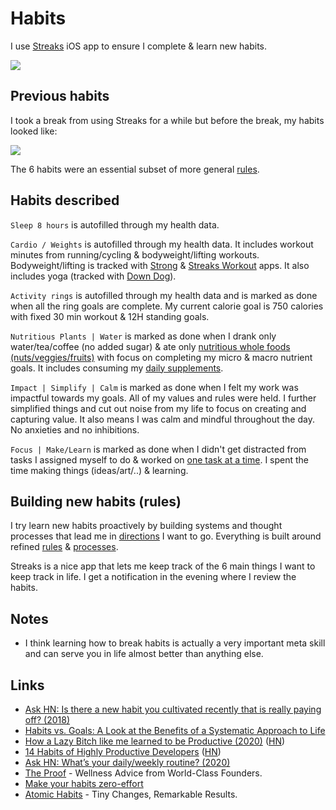 # Habits

I use [Streaks](https://streaksapp.com) iOS app to ensure I complete & learn new habits.

![](https://i.imgur.com/IikMEuj.png)

## Previous habits

I took a break from using Streaks for a while but before the break, my habits looked like:

![](https://i.imgur.com/SvGbgFs.jpg)

The 6 habits were an essential subset of more general [rules](rules.md).

## Habits described

`Sleep 8 hours` is autofilled through my health data.

`Cardio / Weights` is autofilled through my health data. It includes workout minutes from running/cycling & bodyweight/lifting workouts. Bodyweight/lifting is tracked with [Strong](https://strong.app) & [Streaks Workout](https://streaksworkout.com) apps. It also includes yoga (tracked with [Down Dog](https://www.downdogapp.com)).

`Activity rings` is autofilled through my health data and is marked as done when all the ring goals are complete. My current calorie goal is 750 calories with fixed 30 min workout & 12H standing goals.

`Nutritious Plants | Water` is marked as done when I drank only water/tea/coffee (no added sugar) & ate only [nutritious whole foods (nuts/veggies/fruits)](../health/nutrition/foods.md) with focus on completing my micro & macro nutrient goals. It includes consuming my [daily supplements](../health/nutrition/supplements.md).

`Impact | Simplify | Calm` is marked as done when I felt my work was impactful towards my goals. All of my values and rules were held. I further simplified things and cut out noise from my life to focus on creating and capturing value. It also means I was calm and mindful throughout the day. No anxieties and no inhibitions.

`Focus | Make/Learn` is marked as done when I didn't get distracted from tasks I assigned myself to do & worked on [one task at a time](../research/solving-problems.md). I spent the time making things (ideas/art/..) & learning.

## Building new habits (rules)

I try learn new habits proactively by building systems and thought processes that lead me in [directions](../focusing/goals.md) I want to go. Everything is built around refined [rules](../focusing/rules.md) & [processes](../focusing/processes.md).

Streaks is a nice app that lets me keep track of the 6 main things I want to keep track in life. I get a notification in the evening where I review the habits.

## Notes

- I think learning how to break habits is actually a very important meta skill and can serve you in life almost better than anything else.

## Links

- [Ask HN: Is there a new habit you cultivated recently that is really paying off? (2018)](https://news.ycombinator.com/item?id=17291127)
- [Habits vs. Goals: A Look at the Benefits of a Systematic Approach to Life](https://fs.blog/2017/06/habits-vs-goals/)
- [How a Lazy Bitch like me learned to be Productive (2020)](https://www.madisontaskett.com/lazy-bastard-productivity/) ([HN](https://news.ycombinator.com/item?id=23314485))
- [14 Habits of Highly Productive Developers](https://14habits.com/) ([HN](https://news.ycombinator.com/item?id=23831851))
- [Ask HN: What’s your daily/weekly routine? (2020)](https://news.ycombinator.com/item?id=24029286)
- [The Proof](https://www.theproofwellness.com/) - Wellness Advice from World-Class Founders.
- [Make your habits zero-effort](https://www.benkuhn.net/zero/)
- [Atomic Habits](https://jamesclear.com/atomic-habits) - Tiny Changes, Remarkable Results.
